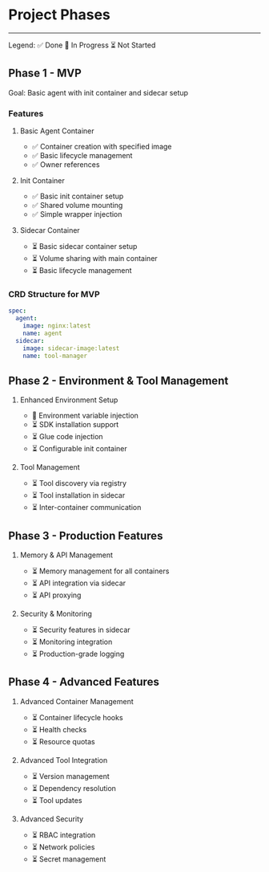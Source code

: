 # Project Phases

---
Legend:
✅ Done
🔄 In Progress
⏳ Not Started

## Phase 1 - MVP
Goal: Basic agent with init container and sidecar setup

### Features
1. Basic Agent Container
   - ✅ Container creation with specified image
   - ✅ Basic lifecycle management
   - ✅ Owner references

2. Init Container
   - ✅ Basic init container setup
   - ✅ Shared volume mounting
   - ✅ Simple wrapper injection

3. Sidecar Container
   - ⏳ Basic sidecar container setup
   - ⏳ Volume sharing with main container
   - ⏳ Basic lifecycle management

### CRD Structure for MVP
```yaml
spec:
  agent:
    image: nginx:latest
    name: agent
  sidecar:
    image: sidecar-image:latest
    name: tool-manager
```

## Phase 2 - Environment & Tool Management
1. Enhanced Environment Setup
   - 🔄 Environment variable injection
   - ⏳ SDK installation support
   - ⏳ Glue code injection
   - ⏳ Configurable init container

2. Tool Management
   - ⏳ Tool discovery via registry
   - ⏳ Tool installation in sidecar
   - ⏳ Inter-container communication

## Phase 3 - Production Features
1. Memory & API Management
   - ⏳ Memory management for all containers
   - ⏳ API integration via sidecar
   - ⏳ API proxying

2. Security & Monitoring
   - ⏳ Security features in sidecar
   - ⏳ Monitoring integration
   - ⏳ Production-grade logging

## Phase 4 - Advanced Features
1. Advanced Container Management
   - ⏳ Container lifecycle hooks
   - ⏳ Health checks
   - ⏳ Resource quotas

2. Advanced Tool Integration
   - ⏳ Version management
   - ⏳ Dependency resolution
   - ⏳ Tool updates

3. Advanced Security
   - ⏳ RBAC integration
   - ⏳ Network policies
   - ⏳ Secret management
